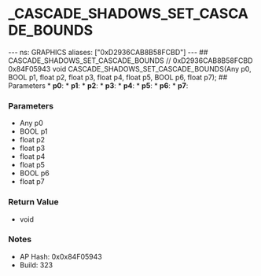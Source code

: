 # _CASCADE_SHADOWS_SET_CASCADE_BOUNDS

--- ns: GRAPHICS aliases: ["0xD2936CAB8B58FCBD"] --- ## CASCADE_SHADOWS_SET_CASCADE_BOUNDS  // 0xD2936CAB8B58FCBD 0x84F05943 void CASCADE_SHADOWS_SET_CASCADE_BOUNDS(Any p0, BOOL p1, float p2, float p3, float p4, float p5, BOOL p6, float p7);  ## Parameters * **p0**: * **p1**: * **p2**: * **p3**: * **p4**: * **p5**: * **p6**: * **p7**:

### Parameters
* Any p0
* BOOL p1
* float p2
* float p3
* float p4
* float p5
* BOOL p6
* float p7

### Return Value
* void

### Notes
* AP Hash: 0x0x84F05943
* Build: 323

